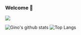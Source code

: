 ### Welcome 👋

![](https://user-images.githubusercontent.com/22394483/88285663-e58bf600-ccc5-11ea-97c5-9fa52515a855.gif)

![Gino's github stats](https://github-readme-stats.vercel.app/api?username=ginoemiliozzi&theme=dark&show_icons=true)
![Top Langs](https://github-readme-stats.vercel.app/api/top-langs/?username=ginoemiliozzi&theme=dark&hide=java)

